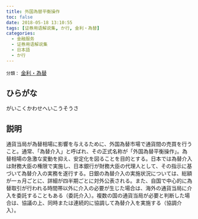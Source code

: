 ```yaml
---
title: 外国為替平衡操作
toc: false
date: 2018-05-18 13:10:55
tags: [证券用语解说集, か行, 金利・為替]
categories:
  - 金融服务
  - 证券用语解说集
  - 日本語
  - か行
---
```


`分類：` [金利・為替](/tags/金利・為替/)

## ひらがな

がいこくかわせへいこうそうさ

## 説明

通貨当局が為替相場に影響を与えるために、外国為替市場で通貨間の売買を行うこと。通常、「為替介入」と呼ばれ、その正式名称が「外国為替平衡操作」。為替相場の急激な変動を抑え、安定化を図ることを目的とする。日本では為替介入は財務大臣の権限で実施し、日本銀行が財務大臣の代理人として、その指示に基づいて為替介入の実務を遂行する。日銀の為替介入の実施状況については、総額が一ヵ月ごとに、詳細が四半期ごとに対外公表される。また、自国で中心的に為替取引が行われる時間帯以外に介入の必要が生じた場合は、海外の通貨当局に介入を委託することもある（委託介入）。複数の国の通貨当局が必要と判断した場合は、協議の上、同時または連続的に協調して為替介入を実施する（協調介入）。
